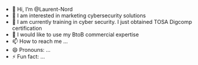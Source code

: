 - 👋 Hi, I’m @Laurent-Nord
- 👀 I am interested in marketing cybersecurity solutions
- 🌱 I am currently training in cyber security. I just obtained TOSA Digcomp certification
- 💞️ I would like to use my BtoB commercial expertise
- 📫 How to reach me ...
- 😄 Pronouns: ...
- ⚡ Fun fact: ...

<!---
Laurent-Nord/Laurent-Nord is a ✨ special ✨ repository because its `README.md` (this file) appears on your GitHub profile.
You can click the Preview link to take a look at your changes.
--->
